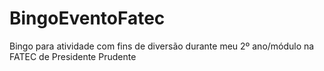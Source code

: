 # BingoEventoFatec
Bingo para atividade com fins de diversão durante meu 2º ano/módulo na FATEC de Presidente Prudente
